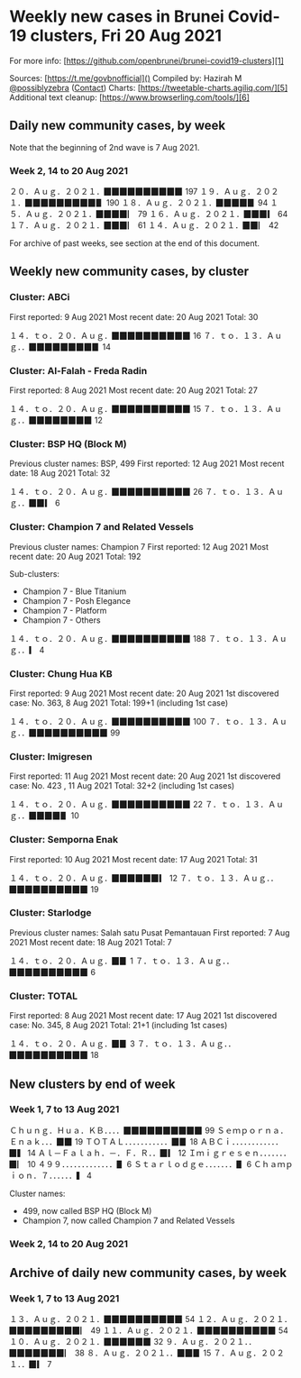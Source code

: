 
# Weekly new cases in Brunei Covid-19 clusters, Fri 20 Aug 2021

For more info: [https://github.com/openbrunei/brunei-covid19-clusters][1]

Sources: [https://t.me/govbnofficial]()
Compiled by: Hazirah M [@possiblyzebra][3] ([Contact][4])
Charts: [https://tweetable-charts.agiliq.com/][5]
Additional text cleanup: [https://www.browserling.com/tools/][6]

## Daily new community cases, by week

Note that the beginning of 2nd wave is 7 Aug 2021.

### Week 2, 14 to 20 Aug 2021

２０．Ａｕｇ．２０２１．▉▉▉▉▉▉▉▉▉▉ 197
１９．Ａｕｇ．２０２１．▉▉▉▉▉▉▉▉▉▋ 190
１８．Ａｕｇ．２０２１．▉▉▉▉▊ 94
１５．Ａｕｇ．２０２１．▉▉▉▉▏ 79
１６．Ａｕｇ．２０２１．▉▉▉▎ 64
１７．Ａｕｇ．２０２１．▉▉▉▏ 61
１４．Ａｕｇ．２０２１．▉▉▏ 42

For archive of past weeks, see section at the end of this document.

## Weekly new community cases, by cluster

### Cluster: ABCi
First reported: 9 Aug 2021
Most recent date: 20 Aug 2021
Total: 30

１４．ｔｏ．２０．Ａｕｇ．▉▉▉▉▉▉▉▉▉▉ 16
７．ｔｏ．１３．Ａｕｇ．．▉▉▉▉▉▉▉▉▊ 14

### Cluster: Al-Falah - Freda Radin
First reported: 8 Aug 2021
Most recent date: 20 Aug 2021
Total: 27

１４．ｔｏ．２０．Ａｕｇ．▉▉▉▉▉▉▉▉▉▉ 15
７．ｔｏ．１３．Ａｕｇ．．▉▉▉▉▉▉▉▉ 12

### Cluster: BSP HQ (Block M)
Previous cluster names: BSP, 499
First reported: 12 Aug 2021
Most recent date: 18 Aug 2021
Total: 32

１４．ｔｏ．２０．Ａｕｇ．▉▉▉▉▉▉▉▉▉▉ 26
７．ｔｏ．１３．Ａｕｇ．．▉▉▎ 6

### Cluster: Champion 7 and Related Vessels
Previous cluster names: Champion 7
First reported: 12 Aug 2021
Most recent date: 20 Aug 2021
Total: 192

Sub-clusters:
* Champion 7 - Blue Titanium
* Champion 7 - Posh Elegance
* Champion 7 - Platform
* Champion 7 - Others

１４．ｔｏ．２０．Ａｕｇ．▉▉▉▉▉▉▉▉▉▉ 188
７．ｔｏ．１３．Ａｕｇ．．▎ 4

### Cluster: Chung Hua KB
First reported: 9 Aug 2021
Most recent date: 20 Aug 2021
1st discovered case: No. 363, 8 Aug 2021
Total: 199+1 (including 1st case)

１４．ｔｏ．２０．Ａｕｇ．▉▉▉▉▉▉▉▉▉▉ 100
７．ｔｏ．１３．Ａｕｇ．．▉▉▉▉▉▉▉▉▉▉ 99

### Cluster: Imigresen
First reported: 11 Aug 2021
Most recent date: 20 Aug 2021
1st discovered case: No. 423 , 11 Aug 2021
Total: 32+2 (including 1st cases)

１４．ｔｏ．２０．Ａｕｇ．▉▉▉▉▉▉▉▉▉▉ 22
７．ｔｏ．１３．Ａｕｇ．．▉▉▉▉▋ 10

### Cluster: Semporna Enak
First reported: 10 Aug 2021
Most recent date: 17 Aug 2021
Total: 31

１４．ｔｏ．２０．Ａｕｇ．▉▉▉▉▉▉▎ 12
７．ｔｏ．１３．Ａｕｇ．．▉▉▉▉▉▉▉▉▉▉ 19

### Cluster: Starlodge
Previous cluster names: Salah satu Pusat Pemantauan
First reported: 7 Aug 2021
Most recent date: 18 Aug 2021
Total: 7

１４．ｔｏ．２０．Ａｕｇ．▉▊ 1
７．ｔｏ．１３．Ａｕｇ．．▉▉▉▉▉▉▉▉▉▉ 6

### Cluster: TOTAL
First reported: 8 Aug 2021
Most recent date: 17 Aug 2021
1st discovered case: No. 345, 8 Aug 2021
Total: 21+1 (including 1st cases)

１４．ｔｏ．２０．Ａｕｇ．▉▊ 3
７．ｔｏ．１３．Ａｕｇ．．▉▉▉▉▉▉▉▉▉▉ 18

## New clusters by end of week

### Week 1, 7 to 13 Aug 2021

Ｃｈｕｎｇ．Ｈｕａ．ＫＢ．．．．▉▉▉▉▉▉▉▉▉▉ 99
Ｓｅｍｐｏｒｎａ．Ｅｎａｋ．．．▉▉ 19
ＴＯＴＡＬ．．．．．．．．．．．▉▊ 18
ＡＢＣｉ．．．．．．．．．．．．▉▍ 14
Ａｌ－Ｆａｌａｈ．－．Ｆ．Ｒ．．▉▎ 12
Ｉｍｉｇｒｅｓｅｎ．．．．．．．▉▏ 10
４９９．．．．．．．．．．．．．▋ 6
Ｓｔａｒｌｏｄｇｅ．．．．．．．▋ 6
Ｃｈａｍｐｉｏｎ．７．．．．．．▍ 4

Cluster names:
- 499, now called BSP HQ (Block M)
- Champion 7, now called Champion 7 and Related Vessels

### Week 2, 14 to 20 Aug 2021

## Archive of daily new community cases, by week

### Week 1, 7 to 13 Aug 2021

１３．Ａｕｇ．２０２１．▉▉▉▉▉▉▉▉▉▉ 54
１２．Ａｕｇ．２０２１．▉▉▉▉▉▉▉▉▉▏ 49
１１．Ａｕｇ．２０２１．▉▉▉▉▉▉▉▉▉▉ 54
１０．Ａｕｇ．２０２１．▉▉▉▉▉▉ 32
９．Ａｕｇ．２０２１．．▉▉▉▉▉▉▉▏ 38
８．Ａｕｇ．２０２１．．▉▉▊ 15
７．Ａｕｇ．２０２１．．▉▎ 7

[1]:	https://github.com/openbrunei/brunei-covid19-clusters
[3]:	https://twitter.com/possiblyzebra
[4]:	https://possiblyzebra.notion.site/Contact-Me-e88daff714834f3a9fac11413ed48b6
[5]:	https://tweetable-charts.agiliq.com/
[6]:	https://www.browserling.com/tools/